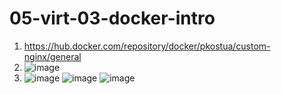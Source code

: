 # 05-virt-03-docker-intro
1. https://hub.docker.com/repository/docker/pkostua/custom-nginx/general
2.
   ![image](https://github.com/user-attachments/assets/4d84973d-74ed-4128-b0d8-853847cac0c5)
3.
   ![image](https://github.com/user-attachments/assets/9b0d653d-4940-4186-b6f4-aeb7baa6a3b9)
   ![image](https://github.com/user-attachments/assets/b4e4e3f5-998b-4db6-bf14-3d24a1f90002)
   ![image](https://github.com/user-attachments/assets/01ab2ccd-9384-4999-85fd-c619b0cbc5c8)



